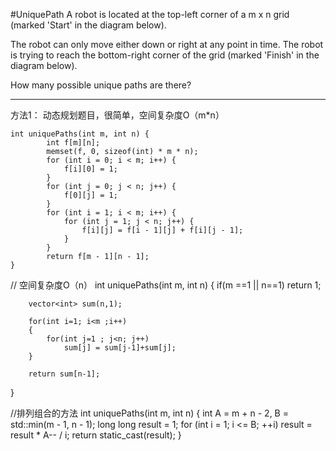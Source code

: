 #UniquePath
A robot is located at the top-left corner of a m x n grid (marked 'Start' in the diagram below).

The robot can only move either down or right at any point in time. 
The robot is trying to reach the bottom-right corner of the grid (marked 'Finish' in the diagram below).

How many possible unique paths are there?



---

方法1：
动态规划题目，很简单，空间复杂度O（m*n）
```
int uniquePaths(int m, int n) {
        int f[m][n];  
        memset(f, 0, sizeof(int) * m * n);  
        for (int i = 0; i < m; i++) {  
            f[i][0] = 1;  
        }  
        for (int j = 0; j < n; j++) {  
            f[0][j] = 1;  
        }  
        for (int i = 1; i < m; i++) {  
            for (int j = 1; j < n; j++) {  
                f[i][j] = f[i - 1][j] + f[i][j - 1];  
            }  
        }  
        return f[m - 1][n - 1]; 
}
```

// 空间复杂度O（n）
int uniquePaths(int m, int n)
{
        if(m ==1 || n==1) return 1;
        
        vector<int> sum(n,1);
        
        for(int i=1; i<m ;i++)
        {
            for(int j=1 ; j<n; j++)
                sum[j] = sum[j-1]+sum[j];
        }
        
        return sum[n-1];
}

//排列组合的方法
int uniquePaths(int m, int n)
{
        int A = m + n - 2, B = std::min(m - 1, n - 1);
        long long result = 1;
        for (int i = 1; i <= B; ++i)
            result = result * A-- / i;
        return static_cast<int>(result);
}
